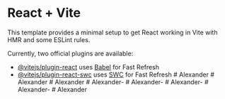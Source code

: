# React + Vite

This template provides a minimal setup to get React working in Vite with HMR and some ESLint rules.

Currently, two official plugins are available:

- [@vitejs/plugin-react](https://github.com/vitejs/vite-plugin-react/blob/main/packages/plugin-react/README.md) uses [Babel](https://babeljs.io/) for Fast Refresh
- [@vitejs/plugin-react-swc](https://github.com/vitejs/vite-plugin-react-swc) uses [SWC](https://swc.rs/) for Fast Refresh
#   A l e x a n d e r  
 #   A l e x a n d e r  
 #   A l e x a n d e r  
 #   A l e x a n d e r -  
 #   A l e x a n d e r -  
 #   A l e x a n d e r -  
 #   A l e x a n d e r -  
 #   A l e x a n d e r  
 